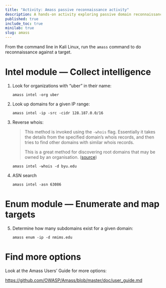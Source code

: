 ```yaml
---
title: "Activity: Amass passive reconnaissance activity"
description: A hands-on activity exploring passive domain reconnaissance with Amass
published: true
include_toc: true
minilab: true
slug: amass
---
```


From the command line in Kali Linux, run the `amass` command to do reconnaissance against a target. 

# Intel module — Collect intelligence

1.  Look for organizations with “uber” in their name:

    ```shell
    amass intel -org uber
    ```

2.  Look up domains for a given IP range:

    ```shell
    amass intel -ip -src -cidr 128.187.0.0/16
    ```

3.  Reverse whois:

    > This method is invoked using the `-whois` flag. Essentially it takes the details from the specified domain’s whois records, and then tries to find other domains with similar whois records.
    > 
    > This is a great method for discovering root domains that may be owned by an organisation. ([source](https://hakluke.medium.com/haklukes-guide-to-amass-how-to-use-amass-more-effectively-for-bug-bounties-7c37570b83f7))  

    ```shell
    amass intel -whois -d byu.edu
    ```

4.  ASN search

    ```shell
    amass intel -asn 63086
    ```

# Enum module — Enumerate and map targets

5.  Determine how many subdomains exist for a given domain:

    ```shell
    amass enum -ip -d nmims.edu
    ```

# Find more options

Look at the Amass Users’ Guide for more options:

<https://github.com/OWASP/Amass/blob/master/doc/user_guide.md>